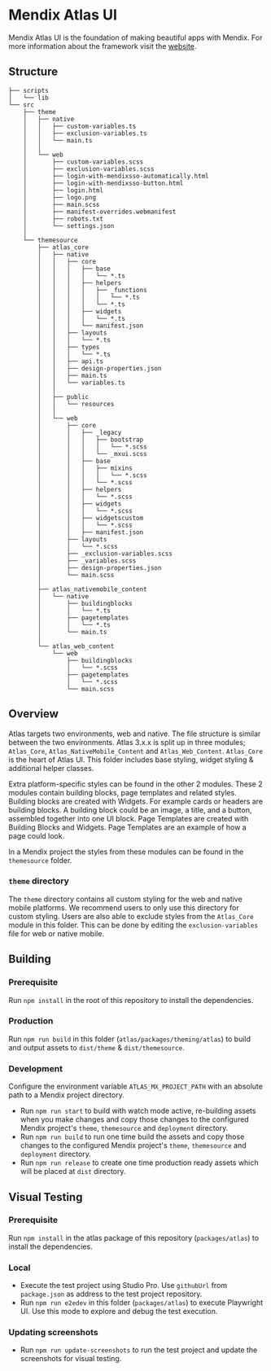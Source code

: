 # Mendix Atlas UI

Mendix Atlas UI is the foundation of making beautiful apps with Mendix. For more information about the framework visit the [website](https://atlas.mendix.com/).

## Structure

```
├── scripts
│   └── lib
└── src
    ├── theme
    │   ├── native
    │   │   ├── custom-variables.ts
    │   │   ├── exclusion-variables.ts
    │   │   └── main.ts
    │   │
    │   └── web
    │       ├── custom-variables.scss
    │       ├── exclusion-variables.scss
    │       ├── login-with-mendixsso-automatically.html
    │       ├── login-with-mendixsso-button.html
    │       ├── login.html
    │       ├── logo.png
    │       ├── main.scss
    │       ├── manifest-overrides.webmanifest
    │       ├── robots.txt
    │       └── settings.json
    │
    └── themesource
        ├── atlas_core
        │   ├── native
        │   │   ├── core
        │   │   │   ├── base
        │   │   │   │   └── *.ts
        │   │   │   ├── helpers
        │   │   │   │   ├── _functions
        │   │   │   │   │   └── *.ts
        │   │   │   │   └── *.ts
        │   │   │   ├── widgets
        │   │   │   │   └── *.ts
        │   │   │   └── manifest.json
        │   │   ├── layouts
        │   │   │   └── *.ts
        │   │   ├── types
        │   │   │   └── *.ts
        │   │   ├── api.ts
        │   │   ├── design-properties.json
        │   │   ├── main.ts
        │   │   └── variables.ts
        │   │
        │   ├── public
        │   │   └── resources
        │   │
        │   └── web
        │       ├── core
        │       │   ├── _legacy
        │       │   │   ├── bootstrap
        │       │   │   │   └── *.scss
        │       │   │   └── _mxui.scss
        │       │   ├── base
        │       │   │   ├── mixins
        │       │   │   │   └── *.scss
        │       │   │   └── *.scss
        │       │   ├── helpers
        │       │   │   └── *.scss
        │       │   ├── widgets
        │       │   │   └── *.scss
        │       │   ├── widgetscustom
        │       │   │   └── *.scss
        │       │   ├── manifest.json
        │       ├── layouts
        │       │   └── *.scss
        │       ├── _exclusion-variables.scss
        │       ├── _variables.scss
        │       ├── design-properties.json
        │       └── main.scss
        │
        ├── atlas_nativemobile_content
        │   └── native
        │       ├── buildingblocks
        │       │   └── *.ts
        │       ├── pagetemplates
        │       │   └── *.ts
        │       └── main.ts
        │
        └── atlas_web_content
            └── web
                ├── buildingblocks
                │   └── *.scss
                ├── pagetemplates
                │   └── *.scss
                └── main.scss
```

## Overview

Atlas targets two environments, web and native. The file structure is similar between the two environments.
Atlas 3.x.x is split up in three modules; `Atlas_Core`, `Atlas_NativeMobile_Content` and `Atlas_Web_Content`.
`Atlas_Core` is the heart of Atlas UI. This folder includes base styling, widget styling & additional helper classes.

Extra platform-specific styles can be found in the other 2 modules. These 2 modules contain building blocks, page templates and related styles.
Building blocks are created with Widgets. For example cards or headers are building blocks. A building block could be an image, a title, and a button, assembled together into one UI block.
Page Templates are created with Building Blocks and Widgets. Page Templates are an example of how a page could look.

In a Mendix project the styles from these modules can be found in the `themesource` folder.

### `theme` directory

The `theme` directory contains all custom styling for the web and native mobile platforms. We recommend users to only use this directory for custom styling.
Users are also able to exclude styles from the `Atlas_Core` module in this folder. This can be done by editing the `exclusion-variables` file for web or native mobile.

## Building

### Prerequisite

Run `npm install` in the root of this repository to install the dependencies.

### Production

Run `npm run build` in this folder (`atlas/packages/theming/atlas`) to build and output assets to `dist/theme` & `dist/themesource`.

### Development

Configure the environment variable `ATLAS_MX_PROJECT_PATH` with an absolute path to a Mendix project directory.

-   Run `npm run start` to build with watch mode active, re-building assets when you make changes and copy those changes to the configured Mendix project's `theme`, `themesource` and `deployment` directory.
-   Run `npm run build` to run one time build the assets and copy those changes to the configured Mendix project's `theme`, `themesource` and `deployment` directory.
-   Run `npm run release` to create one time production ready assets which will be placed at `dist` directory.

## Visual Testing

### Prerequisite

Run `npm install` in the atlas package of this repository (`packages/atlas`) to install the dependencies.

### Local

-   Execute the test project using Studio Pro. Use `githubUrl` from `package.json` as address to the test project repository.
-   Run `npm run e2edev` in this folder (`packages/atlas`) to execute Playwright UI. Use this mode to explore and debug the test execution.

### Updating screenshots

-   Run `npm run update-screenshots` to run the test project and update the screenshots for visual testing.
